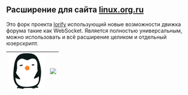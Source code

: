 ## Расширение для сайта [linux.org.ru](https://www.linux.org.ru/)
Это форк проекта [lorify](https://bitbucket.org/b0r3d0m/lorify) использующий новые возможности движка форума такие как WebSocket.
Является полностью универсальным, можно использовать и всё расширение целиком и отдельный юзерскрипт.

![lorify logo](https://github.com/OpenA/lorify-ng/blob/master/icons/loriko.svg?raw=true)|<img src="https://i.imgur.com/Zjp8CYv.png">
------------ | -------------
